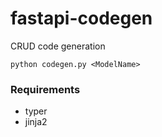 # fastapi-codegen
CRUD code generation

```
python codegen.py <ModelName>
```

### Requirements
- typer
- jinja2
